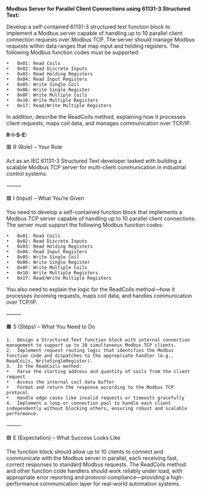 **Modbus Server for Parallel Client Connections using 61131-3 Structured Text:**

Develop a self-contained 61131-3 structured text function block to implement a Modbus server capable of handling up to 10 parallel client connection requests over Modbus TCP. The server should manage Modbus requests within data ranges that map input and holding registers. The following Modbus function codes must be supported:

	•	0x01: Read Coils
	•	0x02: Read Discrete Inputs
	•	0x03: Read Holding Registers
	•	0x04: Read Input Registers
	•	0x05: Write Single Coil
	•	0x06: Write Single Register
	•	0x0F: Write Multiple Coils
	•	0x10: Write Multiple Registers
	•	0x17: Read/Write Multiple Registers

In addition, describe the ReadCoils method, explaining how it processes client requests, maps coil data, and manages communication over TCP/IP.

**R-I-S-E:**

🟥 R (Role) – Your Role

Act as an IEC 61131-3 Structured Text developer tasked with building a scalable Modbus TCP server for multi-client communication in industrial control systems.

⸻

🟩 I (Input) – What You’re Given

You need to develop a self-contained function block that implements a Modbus TCP server capable of handling up to 10 parallel client connections. The server must support the following Modbus function codes:

	•	0x01: Read Coils
	•	0x02: Read Discrete Inputs
	•	0x03: Read Holding Registers
	•	0x04: Read Input Registers
	•	0x05: Write Single Coil
	•	0x06: Write Single Register
	•	0x0F: Write Multiple Coils
	•	0x10: Write Multiple Registers
	•	0x17: Read/Write Multiple Registers

You also need to explain the logic for the ReadCoils method—how it processes incoming requests, maps coil data, and handles communication over TCP/IP.

⸻

🟧 S (Steps) – What You Need to Do

	1.	Design a Structured Text function block with internal connection management to support up to 10 simultaneous Modbus TCP clients.
	2.	Implement request routing logic that identifies the Modbus function code and dispatches to the appropriate handler (e.g., ReadCoils, WriteSingleRegister).
	3.	In the ReadCoils method:
	•	Parse the starting address and quantity of coils from the client request
	•	Access the internal coil data buffer
	•	Format and return the response according to the Modbus TCP protocol
	•	Handle edge cases like invalid requests or timeouts gracefully
	4.	Implement a loop or connection pool to handle each client independently without blocking others, ensuring robust and scalable performance.

⸻

🟦 E (Expectation) – What Success Looks Like

The function block should allow up to 10 clients to connect and communicate with the Modbus server in parallel, each receiving fast, correct responses to standard Modbus requests. The ReadCoils method and other function code handlers should work reliably under load, with appropriate error reporting and protocol compliance—providing a high-performance communication layer for real-world automation systems.
